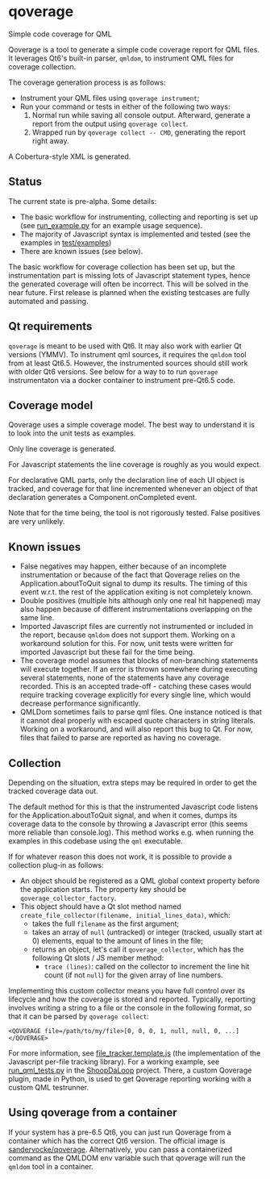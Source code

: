 # qoverage
Simple code coverage for QML

Qoverage is a tool to generate a simple code coverage report for QML files. It leverages Qt6's built-in parser, `qmldom`, to instrument QML files for coverage collection.

The coverage generation process is as follows:

* Instrument your QML files using `qoverage instrument`;
* Run your command or tests in either of the following two ways:
  1. Normal run while saving all console output. Afterward, generate a report from the output using `qoverage collect`.
  2. Wrapped run by `qoverage collect -- CMD`, generating the report right away.

A Cobertura-style XML is generated.

## Status

The current state is pre-alpha. Some details:

* The basic workflow for instrumenting, collecting and reporting is set up (see [run_example.py](test/run_example.py) for an example usage sequence).
* The majority of Javascript syntax is implemented and tested (see the examples in [test/examples](test/examples))
* There are known issues (see below).

The basic workflow for coverage collection has been set up, but the instrumentation part is missing lots of Javascript statement types, hence the generated coverage will often be incorrect. This will be solved in the near future. First release is planned when the existing testcases are fully automated and passing.

## Qt requirements

`qoverage` is meant to be used with Qt6. It may also work with earlier Qt versions (YMMV). To instrument qml sources, it requires the `qmldom` tool from at least Qt6.5. However, the instrumented sources should still work with older Qt6 versions. See below for a way to to run `qoverage` instrumentaton via a docker container to instrument pre-Qt6.5 code.

## Coverage model

Qoverage uses a simple coverage model. The best way to understand it is to look into the unit tests as examples.

Only line coverage is generated. 

For Javascript statements the line coverage is roughly as you would expect. 

For declarative QML parts, only the declaration line of each UI object is tracked, and coverage for that line incremented whenever an object of that declaration generates a Component.onCompleted event.

Note that for the time being, the tool is not rigorously tested. False positives are very unlikely.

## Known issues

* False negatives may happen, either because of an incomplete instrumentation or because of the fact that Qoverage relies on the Application.aboutToQuit signal to dump its results. The timing of this event w.r.t. the rest of the application exiting is not completely known.
* Double positives (multiple hits although only one real hit happened) may also happen because of different instrumentations overlapping on the same line.
* Imported Javascript files are currently not instrumented or included in the report, because `qmldom` does not support them. Working on a workaround solution for this. For now, unit tests were written for imported Javascript but these fail for the time being.
* The coverage model assumes that blocks of non-branching statements will execute together. If an error is thrown somewhere during executing several statements, none of the statements have any coverage recorded. This is an accepted trade-off - catching these cases would require tracking coverage explicitly for every single line, which would decrease performance significantly.
* QMLDom sometimes fails to parse qml files. One instance noticed is that it cannot deal properly with escaped quote characters in string literals. Working on a workaround, and will also report this bug to Qt. For now, files that failed to parse are reported as having no coverage.

## Collection

Depending on the situation, extra steps may be required in order to get the tracked coverage data out.

The default method for this is that the instrumented Javascript code listens for the Application.aboutToQuit signal, and when it comes, dumps its coverage data to the console by throwing a Javascript error (this seems more reliable than console.log). This method works e.g. when running the examples in this codebase using the `qml` executable.

If for whatever reason this does not work, it is possible to provide a collection plug-in as follows:

- An object should be registered as a QML global context property before the application starts. The property key should be `qoverage_collector_factory`.
- This object should have a Qt slot method named `create_file_collector(filename, initial_lines_data)`, which:
   - takes the full `filename` as the first argument;
   - takes an array of `null` (untracked) or integer (tracked, usually start at 0) elements, equal to the amount of lines in the file;
   - returns an object, let's call it `qoverage_collector`, which has the following Qt slots / JS member method:
        - `trace (lines)`: called on the collector to increment the line hit count (if not `null`) for the given array of line numbers.

Implementing this custom collector means you have full control over its lifecycle and how the coverage is stored and reported. Typically, reporting involves writing a string to a file or the console in the following format, so that it can be parsed by `qoverage collect`:

`<QOVERAGE file=/path/to/my/file>[0, 0, 0, 1, null, null, 0, ...]</QOVERAGE>`

For more information, see [file_tracker.template.js](qoverage/templates/file_tracker.template.js) (the implementation of the Javascript per-file tracking library). For a working example, see [run_qml_tests.py](https://github.com/SanderVocke/shoopdaloop/blob/master/src/shoopdaloop/run_qml_tests.py) in the [ShoopDaLoop](https://github.com/SanderVocke/shoopdaloop) project. There, a custom Qoverage plugin, made in Python, is used to get Qoverage reporting working with a custom QML testrunner.

## Using qoverage from a container

If your system has a pre-6.5 Qt6, you can just run Qoverage from a container which has the correct Qt6 version. The official image is [sandervocke/qoverage](https://hub.docker.com/r/sandervocke/qoverage). Alternatively, you can pass a containerized command as the QMLDOM env variable such that qoverage will run the `qmldom` tool in a container.
